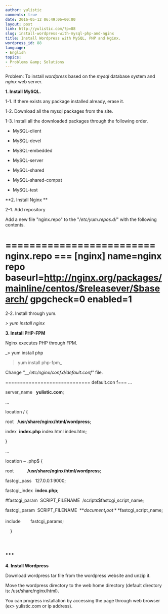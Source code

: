 ```yaml
---
author: yulistic
comments: true
date: 2016-05-12 06:49:06+00:00
layout: post
link: http://yulistic.com/?p=88
slug: install-wordpress-with-mysql-php-and-nginx
title: Install Wordpress with MySQL, PHP and Nginx.
wordpress_id: 88
language:
- English
topics:
- Problems &amp; Solutions
---
```


Problem: To install _wordpress_ based on the _mysql_ database system and _nginx_ web server.



**1. Install MySQL.**

1-1. If there exists any package installed already, erase it.

1-2. Download all the mysql packages from the site.

1-3. Install all the downloaded packages through the following order.



	
  * MySQL-client

	
  * MySQL-devel

	
  * MySQL-embedded

	
  * MySQL-server

	
  * MySQL-shared

	
  * MySQL-shared-compat

	
  * MySQL-test




**2. Install Nginx
**

2-1. Add repository

Add a new file "nginx.repo" to the "_/etc/yum.repos.d/_" with the following contents.

========================= nginx.repo ===
[nginx]
name=nginx repo
baseurl=http://nginx.org/packages/mainline/centos/$releasever/$basearch/
gpgcheck=0
enabled=1
======================================

2-2. Install through yum.

_> yum install nginx_



**3. Install PHP-FPM**

Nginx executes PHP through FPM.

_> yum install php
> yum install php-fpm_

Change _"__/etc/nginx/conf.d/default.conf"_ file.

============================= default.con f===
...

server_name   **yulistic.com**;

...

location / {

root   **/usr/share/nginx/html/wordpress**;

index  **index.php** index.html index.htm;

}

...

location ~ .php$ {

root           **/usr/share/nginx/html/wordpress**;

fastcgi_pass   127.0.0.1:9000;

fastcgi_index  **index.php**;

#fastcgi_param  SCRIPT_FILENAME  /scripts$fastcgi_script_name;

fastcgi_param  SCRIPT_FILENAME  **$document_root**$fastcgi_script_name;

include        fastcgi_params;

    }

...
==========================================



**4. Install Wordpress**

Download wordpress tar file from the wordpress website and unzip it.

Move the wordpress directory to the web home directory (default directory is: /usr/share/nginx/html).

You can progress installation by accessing the page through web browser (ex> yulistic.com or ip address).
